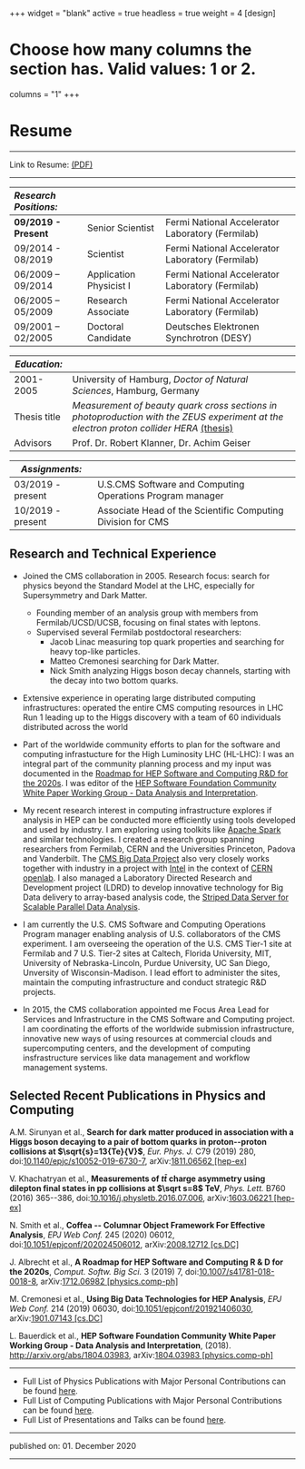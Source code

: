 +++
widget = "blank"
active = true
headless = true
weight = 4
[design]
  # Choose how many columns the section has. Valid values: 1 or 2.
  columns = "1"
+++

# Resume

----------

Link to Resume: [(PDF)](https://github.com/gutsche/ForThePublic/raw/master/cv/resume.pdf)

----------



| _Research Positions:_ |                         |                                                      |
|:----------------------|:------------------------|:-----------------------------------------------------|
| **09/2019 - Present** | Senior Scientist        | Fermi National Accelerator Laboratory (Fermilab)     |
| 09/2014 - 08/2019     | Scientist               | Fermi National Accelerator Laboratory (Fermilab)     |
| 06/2009 – 09/2014     | Application Physicist I | Fermi National Accelerator Laboratory (Fermilab)     |
| 06/2005 – 05/2009     | Research Associate      | Fermi National Accelerator Laboratory (Fermilab)     |
| 09/2001 – 02/2005     | Doctoral Candidate      | Deutsches Elektronen Synchrotron (DESY)              |


| _Education:_          |                                                                                |
|-----------------------|--------------------------------------------------------------------------------|
| 2001-2005             | University of Hamburg, _Doctor of Natural Sciences_, Hamburg, Germany          |
| Thesis title          | _Measurement of beauty quark cross sections in photoproduction with the ZEUS experiment at the electron proton collider HERA_ [(thesis)](http://inspirehep.net/record/680951/files/desy-thesis-05-010.ps.gz) |
| Advisors              | Prof. Dr. Robert Klanner, Dr. Achim Geiser                                     |


| _Assignments:_        |                                                                                |
|-----------------------|--------------------------------------------------------------------------------|
| 03/2019 - present     | U.S.CMS Software and Computing Operations Program manager                      |
| 10/2019 - present     | Associate Head of the Scientific Computing Division for CMS                    |


## Research and Technical Experience
* Joined the CMS collaboration in 2005. Research focus: search for physics beyond the Standard Model at the LHC, especially for Supersymmetry and Dark Matter.
    * Founding member of an analysis group with members from Fermilab/UCSD/UCSB, focusing on final states with leptons.
    * Supervised several Fermilab postdoctoral researchers:
        * Jacob Linac measuring top quark properties and searching for heavy top-like particles.
        * Matteo Cremonesi searching for Dark Matter.
        * Nick Smith analyzing Higgs boson decay channels, starting with the decay into two bottom quarks.


* Extensive experience in operating large distributed computing infrastructures: operated the entire CMS computing resources in LHC Run 1 leading up to the Higgs discovery with a team of 60 individuals distributed across the world
* Part of the worldwide community efforts to plan for the software and computing infrastucture for the High Luminosity LHC (HL-LHC): I was an integral part of the community planning process and my input was documented in the [Roadmap for HEP Software and Computing R&D for the 2020s](http://arxiv.org/abs/1712.06982). I was editor of the [HEP Software Foundation Community White Paper Working Group - Data Analysis and Interpretation](http://arxiv.org/abs/1804.03983).
* My recent research interest in computing infrastructure explores if analysis in HEP can be conducted more efficiently using tools developed and used by industry. I am exploring using toolkits like [Apache Spark](https://spark.apache.org/) and similar technologies. I created a research group spanning researchers from Fermilab, CERN and the Universities Princeton, Padova and Vanderbilt. The [CMS Big Data Project](https://cms-big-data.github.io/) also very closely works together with industry in a project with [Intel](https://www.intel.com/) in the context of [CERN openlab](https://openlab.cern/). I also managed a Laboratory Directed Research and Development project (LDRD) to develop innovative technology for Big Data delivery to array-based analysis code, the [Striped Data Server for Scalable Parallel Data Analysis](https://doi.org/10.1088/1742-6596/1085/4/042035).
* I am currently the U.S. CMS Software and Computing Operations Program manager enabling analysis of U.S. collaborators of the CMS experiment. I am overseeing the operation of the U.S. CMS Tier-1 site at Fermilab and 7 U.S. Tier-2 sites at Caltech, Florida University, MIT, University of Nebraska-Lincoln, Purdue University, UC San Diego, Unversity of Wisconsin-Madison. I lead effort to administer the sites, maintain the computing infrastructure and conduct strategic R&D projects.
* In 2015, the CMS collaboration appointed me Focus Area Lead for Services and Infrastructure in the CMS Software and Computing project. I am coordinating the efforts of the worldwide submission infrastructure, innovative new ways of using resources at commercial clouds and supercomputing centers, and the development of computing insfrastructure services like data management and workflow management systems.


## Selected Recent Publications in Physics and Computing

<!--#ref-Sirunyan:2018gdw-->
A.M. Sirunyan et al., **Search for dark matter
produced in association with a Higgs boson decaying to a pair of bottom
quarks in proton--proton collisions at $\sqrt{s}=13{Te}{V}$**, *Eur.
Phys. J.* C79 (2019) 280,
doi:[10.1140/epjc/s10052-019-6730-7](https://doi.org/10.1140/epjc/s10052-019-6730-7),
arXiv:[1811.06562 \[hep-ex\]](http://arxiv.org/abs/1811.06562)

<!--#ref-Khachatryan:2016ysn-->
V. Khachatryan et al., **Measurements of
$t \bar t$ charge asymmetry using dilepton final states in pp collisions
at $\sqrt s=8$ TeV**, *Phys. Lett.* B760 (2016) 365--386,
doi:[10.1016/j.physletb.2016.07.006](https://doi.org/10.1016/j.physletb.2016.07.006),
arXiv:[1603.06221 \[hep-ex\]](http://arxiv.org/abs/1603.06221)


<!--#ref-Smith:2020pxs-->
N. Smith et al., **Coffea -- Columnar Object
Framework For Effective Analysis**, *EPJ Web Conf.* 245 (2020) 06012,
doi:[10.1051/epjconf/202024506012](https://doi.org/10.1051/epjconf/202024506012),
arXiv:[2008.12712 \[cs.DC\]](http://arxiv.org/abs/2008.12712)

<!--#ref-Alves:2017she-->
J. Albrecht et al., **A Roadmap for HEP Software
and Computing R & D for the 2020s**, *Comput. Softw. Big Sci.* 3 (2019)
7,
doi:[10.1007/s41781-018-0018-8](https://doi.org/10.1007/s41781-018-0018-8),
arXiv:[1712.06982 \[physics.comp-ph\]](http://arxiv.org/abs/1712.06982)

<!--#ref-Cremonesi:2019pdq-->
M. Cremonesi et al., **Using Big Data
Technologies for HEP Analysis**, *EPJ Web Conf.* 214 (2019) 06030,
doi:[10.1051/epjconf/201921406030](https://doi.org/10.1051/epjconf/201921406030),
arXiv:[1901.07143 \[cs.DC\]](http://arxiv.org/abs/1901.07143)

<!--#ref-Bauerdick:2018qjx-->
L. Bauerdick et al., **HEP Software
Foundation Community White Paper Working Group - Data Analysis and
Interpretation**, (2018). <http://arxiv.org/abs/1804.03983>,
arXiv:[1804.03983 \[physics.comp-ph\]](http://arxiv.org/abs/1804.03983)


----------

* Full List of Physics Publications with Major Personal Contributions can be found [here](https://github.com/gutsche/ForThePublic/raw/master/publication_list/physics_publication_list.pdf).
* Full List of Computing Publications with Major Personal Contributions can be found [here](https://github.com/gutsche/ForThePublic/raw/master/publication_list/computing_publication_list.pdf).
* Full List of Presentations and Talks can be found [here](https://github.com/gutsche/ForThePublic/raw/master/talk_list/talk_list.pdf).

----------

published on: 01. December 2020

----------
